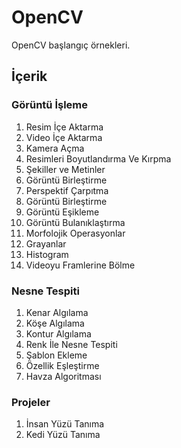 # OpenCV
OpenCV başlangıç örnekleri.

## İçerik 

### Görüntü İşleme
1. Resim İçe Aktarma
2. Video İçe Aktarma
3. Kamera Açma
4. Resimleri Boyutlandırma Ve Kırpma
5. Şekiller ve Metinler
6. Görüntü Birleştirme
7. Perspektif Çarpıtma
8. Görüntü Birleştirme
9. Görüntü Eşikleme
10. Görüntü Bulanıklaştırma
11. Morfolojik Operasyonlar
12. Grayanlar
13. Histogram
14. Videoyu Framlerine Bölme

### Nesne Tespiti
1. Kenar Algılama
2. Köşe Algılama
3. Kontur Algılama
4. Renk İle Nesne Tespiti
5. Şablon Ekleme
6. Özellik Eşleştirme
7. Havza Algoritması

### Projeler
1. İnsan Yüzü Tanıma
2. Kedi Yüzü Tanıma
